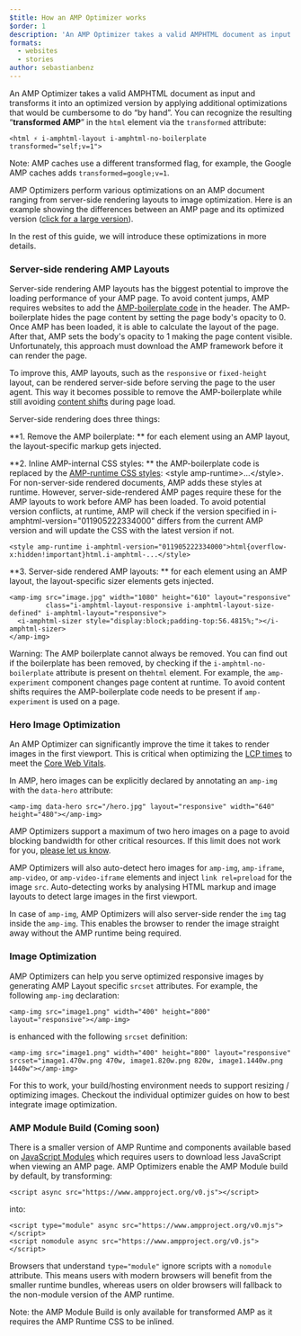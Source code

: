 ```yaml
---
$title: How an AMP Optimizer works
$order: 1
description: 'An AMP Optimizer takes a valid AMPHTML document as input and transforms it into an optimized version by applying additional optimizations that would be cumbersome to do “by hand”. This guides explains in details how AMP Optimizer work.'
formats:
  - websites
  - stories
author: sebastianbenz
---
```


An AMP Optimizer takes a valid AMPHTML document as input and transforms it into an optimized version by applying additional optimizations that would be cumbersome to do “by hand”. You can recognize the resulting “**transformed AMP**” in the `html` element via the `transformed` attribute:

```
<html ⚡ i-amphtml-layout i-amphtml-no-boilerplate transformed="self;v=1">
```

Note: AMP caches use a different transformed flag, for example, the Google AMP caches adds `transformed=google;v=1`.

AMP Optimizers perform various optimizations on an AMP document ranging from server-side rendering layouts to image optimization. Here is an example showing the differences between an AMP page and its optimized version ([click for a large version](/static/img/docs/guides/optimized-amp-diff.png)).

<a href="/static/img/docs/guides/optimized-amp-diff.png"><amp-img lightbox layout="responsive" width="2560" height="773" src="/static/img/docs/guides/optimized-amp-diff.png"></amp-img></a>

In the rest of this guide, we will introduce these optimizations in more details.

### Server-side rendering AMP Layouts

Server-side rendering AMP layouts has the biggest potential to improve the loading performance of your AMP page. To avoid content jumps, AMP requires websites to add the [AMP-boilerplate code](https://amp.dev/documentation/guides-and-tutorials/learn/spec/amp-boilerplate/?format=websites) in the header. The AMP-boilerplate hides the page content by setting the page body's opacity to 0. Once AMP has been loaded, it is able to calculate the layout of the page. After that, AMP sets the body's opacity to 1 making the page content visible. Unfortunately, this approach must download the AMP framework before it can render the page.

To improve this, AMP layouts, such as the `responsive` or `fixed-height` layout, can be rendered server-side before serving the page to the user agent. This way it becomes possible to remove the AMP-boilerplate while still avoiding [content shifts](https://web.dev/cls/) during page load.

Server-side rendering does three things:

&#8291;**1. Remove the AMP boilerplate: ** for each element using an AMP layout, the layout-specific markup gets injected.

&#8291;**2. Inline AMP-internal CSS styles: ** the AMP-boilerplate code is replaced by the [AMP-runtime CSS styles](https://cdn.ampproject.org/v0.css): &lt;style amp-runtime>...&lt;/style>. For non-server-side rendered documents, AMP adds these styles at runtime. However, server-side-rendered AMP pages require these for the AMP layouts to work before AMP has been loaded. To avoid potential version conflicts, at runtime, AMP will check if the version specified in i-amphtml-version="011905222334000" differs from the current AMP version and will update the CSS with the latest version if not.

```
<style amp-runtime i-amphtml-version="011905222334000">html{overflow-x:hidden!important}html.i-amphtml-...</style>
```

&#8291;**3. Server-side rendered AMP layouts: ** for each element using an AMP layout, the layout-specific sizer elements gets injected.

```
<amp-img src="image.jpg" width="1080" height="610" layout="responsive"
         class="i-amphtml-layout-responsive i-amphtml-layout-size-defined" i-amphtml-layout="responsive">
  <i-amphtml-sizer style="display:block;padding-top:56.4815%;"></i-amphtml-sizer>
</amp-img>
```

Warning: The AMP boilerplate cannot always be removed. You can find out if the boilerplate has been removed, by checking if the `i-amphtml-no-boilerplate` attribute is present on the`html` element. For example, the `amp-experiment` component changes page content at runtime. To avoid content shifts requires the AMP-boilerplate code needs to be present if `amp-experiment` is used on a page.

### Hero Image Optimization

An AMP Optimizer can significantly improve the time it takes to render images in the first viewport. This is critical when optimizing the [LCP times](https://web.dev/lcp/) to meet the [Core Web Vitals](https://web.dev/vitals).

In AMP, hero images can be explicitly declared by annotating an `amp-img` with the `data-hero` attribute:

```
<amp-img data-hero src="/hero.jpg" layout="responsive" width="640" height="480"></amp-img>
```

AMP Optimizers support a maximum of two hero images on a page to avoid blocking bandwidth for other critical resources. If this limit does not work for you, [please let us know](https://github.com/ampproject/amp-toolbox/issues).

AMP Optimizers will also auto-detect hero images for `amp-img`, `amp-iframe`, `amp-video`, or `amp-video-iframe` elements and inject `link rel=preload` for the image `src`. Auto-detecting works by analysing HTML markup and image layouts to detect large images in the first viewport.

In case of `amp-img`, AMP Optimizers will also server-side render the `img` tag inside the `amp-img`. This enables the browser to render the image straight away without the AMP runtime being required.

### Image Optimization

AMP Optimizers can help you serve optimized responsive images by generating AMP Layout specific `srcset` attributes. For example, the following `amp-img` declaration:

```
<amp-img src="image1.png" width="400" height="800" layout="responsive"></amp-img>
```

is enhanced with the following `srcset` definition:

```
<amp-img src="image1.png" width="400" height="800" layout="responsive" srcset="image1.470w.png 470w, image1.820w.png 820w, image1.1440w.png 1440w"></amp-img>
```

For this to work, your build/hosting environment needs to support resizing / optimizing images. Checkout the individual optimizer guides on how to best integrate image optimization.

### AMP Module Build (Coming soon)

There is a smaller version of AMP Runtime and components available based on [JavaScript Modules](https://v8.dev/features/modules#browser) which requires users to download less JavaScript when viewing an AMP page. AMP Optimizers enable the AMP Module build by default, by transforming:

```
<script async src="https://www.ampproject.org/v0.js"></script>
```

into:

```
<script type="module" async src="https://www.ampproject.org/v0.mjs"></script>
<script nomodule async src="https://www.ampproject.org/v0.js"></script>
```

Browsers that understand `type="module"` ignore scripts with a `nomodule` attribute. This means users with modern browsers will benefit from the smaller runtime bundles, whereas users on older browsers will fallback to the non-module version of the AMP runtime.

Note: the AMP Module Build is only available for transformed AMP as it requires the AMP Runtime CSS to be inlined.

